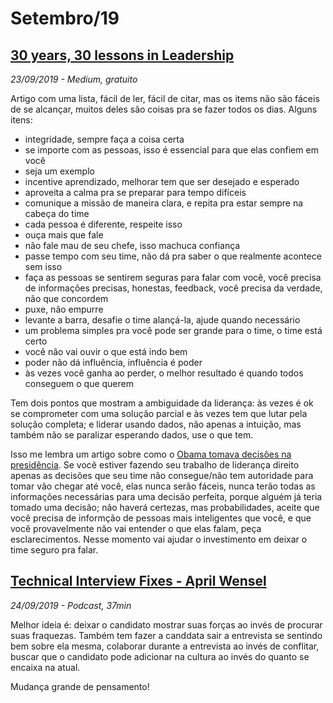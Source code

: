 # Setembro/19

## [30 years, 30 lessons in Leadership](https://medium.com/@dangreene_37926/30-years-30-lessons-in-leadership-ec7e1ace00c7)

_23/09/2019 - Medium, gratuito_

Artigo com uma lista, fácil de ler, fácil de citar, mas os items não são fáceis de se alcançar, muitos deles são coisas pra se fazer todos os dias. Alguns itens:

* integridade, sempre faça a coisa certa
* se importe com as pessoas, isso é essencial para que elas confiem em você
* seja um exemplo
* incentive aprendizado, melhorar tem que ser desejado e esperado
* aproveita a calma pra se preparar para tempo difíceis
* comunique a missão de maneira clara, e repita pra estar sempre na cabeça do time
* cada pessoa é diferente, respeite isso
* ouça mais que fale
* não fale mau de seu chefe, isso machuca confiança
* passe tempo com seu time, não dá pra saber o que realmente acontece sem isso
* faça as pessoas se sentirem seguras para falar com você, você precisa de informações precisas, honestas, feedback, você precisa da verdade, não que concordem
* puxe, não empurre
* levante a barra, desafie o time alançá-la, ajude quando necessário
* um problema simples pra você pode ser grande para o time, o time está certo
* você não vai ouvir o que está indo bem
* poder não dá influência, influência é poder
* às vezes você ganha ao perder, o melhor resultado é quando todos conseguem o que querem

Tem dois pontos que mostram a ambiguidade da liderança: às vezes é ok se comprometer com uma solução parcial e às vezes tem que lutar pela solução completa; e liderar usando dados, não apenas a intuição, mas também não se paralizar esperando dados, use o que tem.

Isso me lembra um artigo sobre como o [Obama tomava decisões na presidência](https://www.inc.com/jessica-stillman/president-obama-just-shared-his-simple-3-part-framework-for-making-even-toughest-decisions.html). Se você estiver fazendo seu trabalho de liderança direito apenas as decisões que seu time não consegue/não tem autoridade para tomar vão chegar até você, elas nunca serão fáceis, nunca terão todas as informações necessárias para uma decisão perfeita, porque alguém já teria tomado uma decisão; não haverá certezas, mas probabilidades, aceite que você precisa de informção de pessoas mais inteligentes que você, e que você provavelmente não vai entender o que elas falam, peça esclarecimentos. Nesse momento vai ajudar o investimento em deixar o time seguro pra falar.

## [Technical Interview Fixes - April Wensel](https://testandcode.com/72)

_24/09/2019 - Podcast, 37min_

Melhor ideia é: deixar o candidato mostrar suas forças ao invés de procurar suas fraquezas. Também tem fazer a canddata sair a entrevista se sentindo bem sobre ela mesma, colaborar durante a entrevista ao invés de conflitar, buscar que o candidato pode adicionar na cultura ao invés do quanto se encaixa na atual.

Mudança grande de pensamento!

